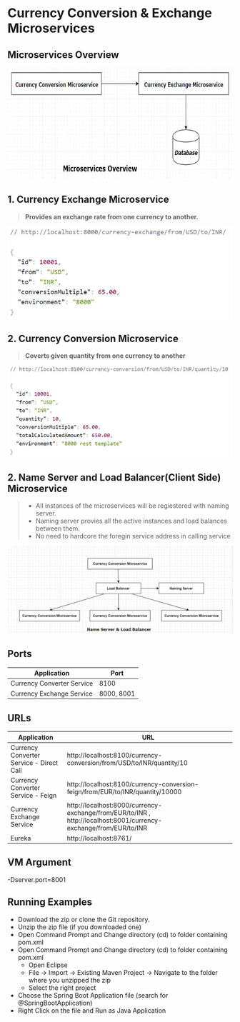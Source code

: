 # Currency Conversion & Exchange Microservices

## Microservices Overview
<img src="microservices-overview.JPG" width="650" height=250 >

## 1. Currency Exchange Microservice
> **Provides an exchange rate from one currency to another.**

<img src="currency-exchange.JPG" width="650" >

## 2. Currency Conversion Microservice
> **Coverts given quantity from one currency to another**

<img src="currency-conversion.JPG" width="650" >

## 2. Name Server and Load Balancer(Client Side) Microservice
> - All instances of the  microservices will be regiestered with naming server.
> - Naming server provies all the active instances and load balances between them.
> - No need to hardcore the foregin service address in calling service 

<img src="NameServer.JPG" width="650" >

## Ports
| Application      | Port |
| ----------- | ----------- |
| Currency Converter Service | 8100        |
| Currency Exchange Service  | 8000, 8001|

## URLs
| Application      | URL |
| ----------- | ----------- |
| Currency Converter Service - Direct Call      | http://localhost:8100/currency-conversion/from/USD/to/INR/quantity/10        |
| Currency Converter Service - Feign   | http://localhost:8100/currency-conversion-feign/from/EUR/to/INR/quantity/10000        |
| Currency Exchange Service  | http://localhost:8000/currency-exchange/from/EUR/to/INR , http://localhost:8001/currency-exchange/from/EUR/to/INR         |
|Eureka	| http://localhost:8761/ |

## VM Argument
-Dserver.port=8001

## Running Examples
* Download the zip or clone the Git repository.
* Unzip the zip file (if you downloaded one)
* Open Command Prompt and Change directory (cd) to folder containing pom.xml
* Open Command Prompt and Change directory (cd) to folder containing pom.xml
  * Open Eclipse
  * File -> Import -> Existing Maven Project -> Navigate to the folder where you unzipped the zip
  * Select the right project
* Choose the Spring Boot Application file (search for @SpringBootApplication)
* Right Click on the file and Run as Java Application 
